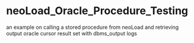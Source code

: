 # neoLoad_Oracle_Procedure_Testing
an example on calling a stored procedure from neoLoad and retrieving output oracle cursor result set with dbms_output logs
